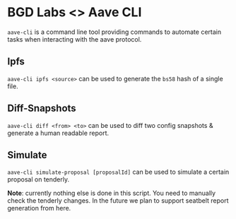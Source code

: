 # BGD Labs <> Aave CLI

`aave-cli` is a command line tool providing commands to automate certain tasks when interacting with the aave protocol.

## Ipfs

`aave-cli ipfs <source>` can be used to generate the `bs58` hash of a single file.

## Diff-Snapshots

`aave-cli diff <from> <to>` can be used to diff two config snapshots & generate a human readable report.

## Simulate

`aave-cli simulate-proposal [proposalId]` can be used to simulate a certain proposal on tenderly.

**Note**: currently nothing else is done in this script. You need to manually check the tenderly changes.
In the future we plan to support seatbelt report generation from here.
